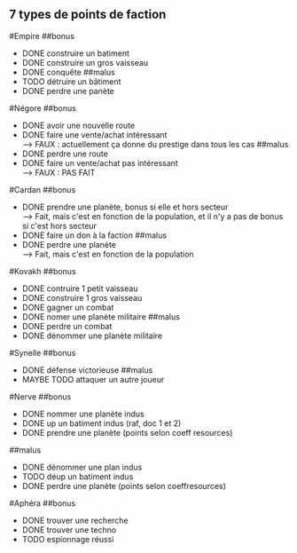 7 types de points de faction
---------------------

#Empire
##bonus
- DONE construire un batiment 
- DONE construire un gros vaisseau 
- DONE conquête	
##malus
- TODO détruire un bâtiment
- DONE perdre une panète 

#Négore
##bonus
- DONE avoir une nouvelle route 
- DONE faire une vente/achat intéressant 		
	--> FAUX : actuellement ça donne du prestige dans tous les cas
##malus
- DONE perdre une route 
- DONE faire un vente/achat pas intéressant 	
	--> FAUX : PAS FAIT

#Cardan
##bonus
- DONE prendre une planète, bonus si elle et hors secteur 	
	--> Fait, mais c'est en fonction de la population, et il n'y a pas de bonus si c'est hors secteur
- DONE faire un don à la faction
##malus
- DONE perdre une planète 									
	--> Fait, mais c'est en fonction de la population

#Kovakh
##bonus
- DONE contruire 1 petit vaisseau 
- DONE construire 1 gros vaisseau 
- DONE gagner un combat 
- DONE nomer une planète militaire 
##malus
- DONE perdre un combat 
- DONE dénommer une planète militaire 

#Synelle
##bonus
- DONE défense victorieuse 
##malus
- MAYBE TODO attaquer un autre joueur

#Nerve
##bonus
- DONE nommer une planète indus 
- DONE up un batiment indus (raf, doc 1 et 2) 
- DONE prendre une planète (points selon coeff resources) 

##malus
- DONE dénommer une plan indus 
- TODO déup un batiment indus
- DONE perdre une planète (points selon coeffresources) 

#Aphéra
##bonus
- DONE trouver une recherche 
- DONE trouver une techno 
- TODO espionnage réussi